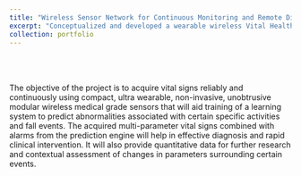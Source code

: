 ```yaml
---
title: "Wireless Sensor Network for Continuous Monitoring and Remote Diagnosis for the Elderly at Risk of Falls"
excerpt: "Conceptualized and developed a wearable wireless Vital Health sign monitoring device which acquires and analyzes ECG,Heartrate,Posture, Gait,Activity and Surface Body Temperature.<br/>"
collection: portfolio
---
```

<br>
<br>
<br>
The objective of the project is to acquire vital signs reliably and continuously using compact, ultra wearable, non-invasive, unobtrusive modular wireless medical grade sensors that will aid training of a learning system to predict abnormalities associated with certain specific activities and fall events. The acquired multi-parameter vital signs combined with alarms from the prediction engine will help in effective diagnosis and rapid clinical intervention. It will also provide quantitative data for further research and contextual assessment of changes in parameters surrounding certain events.
<br>
<br>

